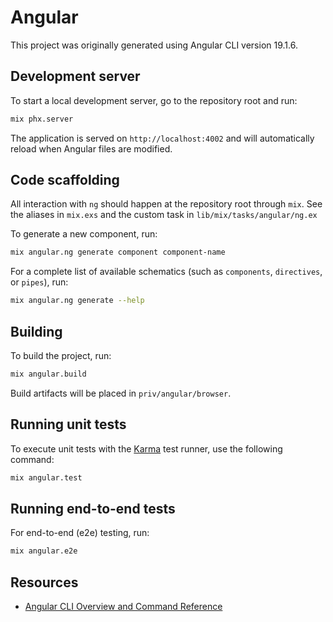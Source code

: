 # Angular

This project was originally generated using Angular CLI version 19.1.6.

## Development server

To start a local development server, go to the repository root and run:

```bash
mix phx.server
```

The application is served on `http://localhost:4002` and will automatically reload when Angular files are modified.

## Code scaffolding
All interaction with `ng` should happen at the repository root through `mix`. See the aliases in `mix.exs` and the custom task in `lib/mix/tasks/angular/ng.ex`

To generate a new component, run:

```bash
mix angular.ng generate component component-name
```

For a complete list of available schematics (such as `components`, `directives`, or `pipes`), run:

```bash
mix angular.ng generate --help
```

## Building

To build the project, run:

```bash
mix angular.build
```

Build artifacts will be placed in `priv/angular/browser`.

## Running unit tests

To execute unit tests with the [Karma](https://karma-runner.github.io) test runner, use the following command:

```bash
mix angular.test
```

## Running end-to-end tests

For end-to-end (e2e) testing, run:

```bash
mix angular.e2e
```

## Resources
  - [Angular CLI Overview and Command Reference](https://angular.dev/tools/cli)
